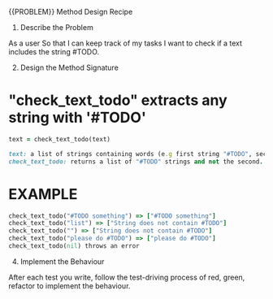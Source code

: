 {{PROBLEM}} Method Design Recipe

1. Describe the Problem

As a user
So that I can keep track of my tasks
I want to check if a text includes the string #TODO.

2. Design the Method Signature

# "check_text_todo" extracts any string with '#TODO' 
```ruby
text = check_text_todo(text)

text: a list of strings containing words (e.g first string "#TODO", second string "Hello world")
check_text_todo: returns a list of "#TODO" strings and not the second.
```

# EXAMPLE

```ruby
check_text_todo("#TODO something") => ["#TODO something"]
check_text_todo("list") => ["String does not contain #TODO"]
check_text_todo("") => ["String does not contain #TODO"]
check_text_todo("please do #TODO") => ["please do #TODO"]
check_text_todo(nil) throws an error

```



4. Implement the Behaviour

After each test you write, follow the test-driving process of red, green, refactor to implement the behaviour.

